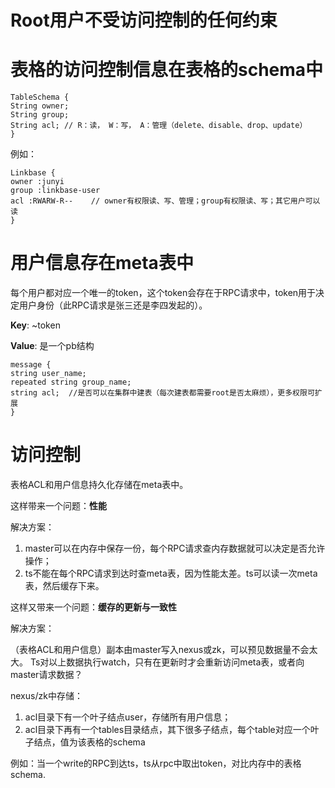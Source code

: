 # Root用户不受访问控制的任何约束

# 表格的访问控制信息在表格的schema中
```
TableSchema {
String owner;
String group;
String acl; // R：读， W：写， A：管理（delete、disable、drop、update）
}
```
例如：
```
Linkbase {
owner :junyi
group :linkbase-user
acl :RWARW-R--    // owner有权限读、写、管理；group有权限读、写；其它用户可以读
}
```
# 用户信息存在meta表中
每个用户都对应一个唯一的token，这个token会存在于RPC请求中，token用于决定用户身份（此RPC请求是张三还是李四发起的）。

**Key**: ~token

**Value**: 是一个pb结构

```
message {
string user_name;
repeated string group_name;
string acl;  //是否可以在集群中建表（每次建表都需要root是否太麻烦），更多权限可扩展
}
```

# 访问控制
表格ACL和用户信息持久化存储在meta表中。

这样带来一个问题：**性能**

解决方案：

1. master可以在内存中保存一份，每个RPC请求查内存数据就可以决定是否允许操作；
1. ts不能在每个RPC请求到达时查meta表，因为性能太差。ts可以读一次meta表，然后缓存下来。

这样又带来一个问题：**缓存的更新与一致性**

解决方案：

（表格ACL和用户信息）副本由master写入nexus或zk，可以预见数据量不会太大。
Ts对以上数据执行watch，只有在更新时才会重新访问meta表，或者向master请求数据？

nexus/zk中存储：

1. acl目录下有一个叶子结点user，存储所有用户信息；
1. acl目录下再有一个tables目录结点，其下很多子结点，每个table对应一个叶子结点，值为该表格的schema

例如：当一个write的RPC到达ts，ts从rpc中取出token，对比内存中的表格schema.
